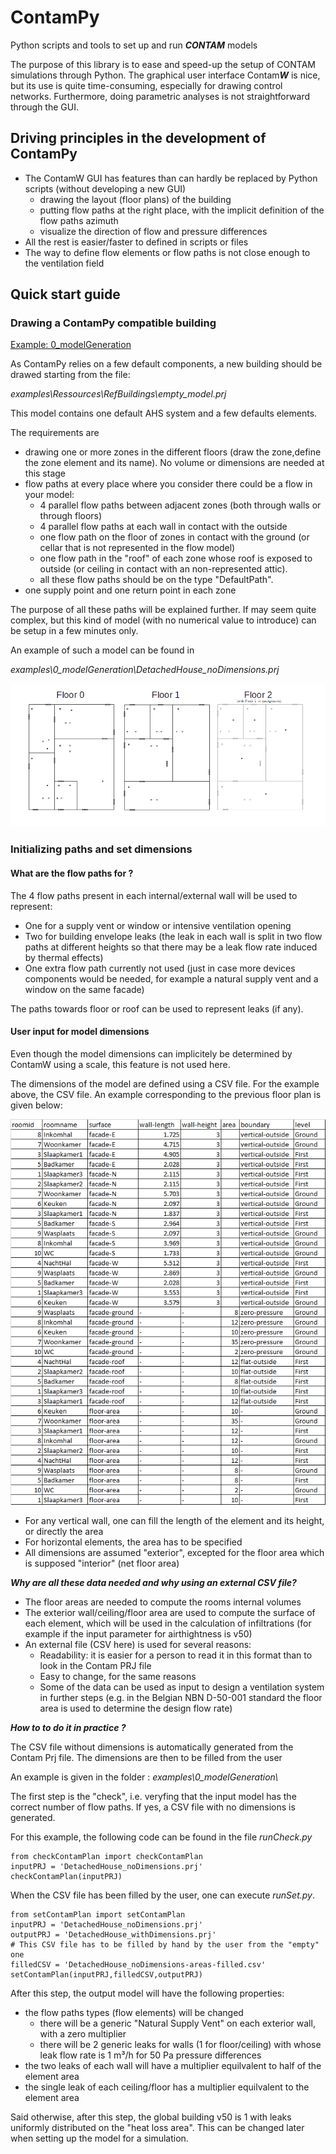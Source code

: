 # ContamPy
Python scripts and tools to set up and run ***CONTAM*** models

The purpose of this library is to ease and speed-up the setup of CONTAM simulations through Python. The graphical user interface Contam***W*** is nice, but its use is quite time-consuming, especially for drawing control networks. Furthermore, doing parametric analyses is not straightforward through the GUI. 

## Driving principles in the development of ContamPy

+ The ContamW GUI has features than can hardly be replaced by Python scripts (without developing a new GUI)
	+ drawing the layout (floor plans) of the building
	+ putting flow paths at the right place, with the implicit definition of the flow paths azimuth
	+ visualize the direction of flow and pressure differences
+ All the rest is easier/faster to defined in scripts or files
+ The way to define flow elements or flow paths is not close enough to the ventilation field

## Quick start guide

### Drawing a ContamPy compatible building

[Example: 0_modelGeneration](examples/0_modelGeneration)


As ContamPy relies on a few default components, a new building should be drawed starting from the file: 

*examples\Ressources\RefBuildings\empty_model.prj*

This model contains one default AHS system and a few defaults elements. 

The requirements are

+ drawing one or more zones in the different floors (draw the zone,define the zone element and its name). No volume or dimensions are needed at this stage
+ flow paths at every place where you consider there could be a flow in your model:
	+ 4 parallel flow paths between adjacent zones (both through walls or through floors)
	+ 4 parallel flow paths at each wall in contact with the outside
	+ one flow path on the floor of zones in contact with the ground (or cellar that is not represented in the flow model)
	+ one flow path in the "roof" of each zone whose roof is exposed to outside (or ceiling in contact with an non-represented attic). 
	+ all these flow paths should be on the type "DefaultPath". 
+ one supply point and one return point in each zone

The purpose of all these paths will be explained further. If may seem quite complex, but this kind of model (with no numerical value to introduce) can be setup in a few minutes only. 


An example of such a model can be found in 

*examples\0_modelGeneration\DetachedHouse_noDimensions.prj*


![image](images/floor_plan_image.png "Title") 


### Initializing paths and set dimensions

#### What are the flow paths for ?

The 4 flow paths present in each internal/external wall will be used to represent:

+ One for a supply vent or window or intensive ventilation opening
+ Two for building envelope leaks (the leak in each wall is split in two flow paths at different heights so that there may be a leak flow rate induced by thermal effects)
+ One extra flow path currently not used (just in case more devices components would be needed, for example a natural supply vent and a window on the same facade)

The paths towards floor or roof can be used to represent leaks (if any). 


#### User input for model dimensions

Even though the model dimensions can implicitely be determined by ContamW using a scale, this feature is not used here. 

The dimensions of the model are defined using a CSV file. For the example above, the CSV file. An example corresponding to the previous floor plan is given below:

![image](images/csv_table_filled.png)

+ For any vertical wall, one can fill the length of the element and its height, or directly the area
+ For horizontal elements, the area has to be specified
+ All dimensions are assumed "exterior", excepted for the floor area which is supposed "interior" (net floor area)

***Why are all these data needed and why using an external CSV file?***

+ The floor areas are needed to compute the rooms internal volumes
+ The exterior wall/ceiling/floor area are used to compute the surface of each element, which will be used in the calculation of infiltrations (for example if the input parameter for airthightness is v50)
+ An external file (CSV here) is used for several reasons:
	+ Readability: it is easier for a person to read it in this format than to look in the Contam PRJ file
	+ Easy to change, for the same reasons
	+ Some of the data can be used as input to design a ventilation system in further steps (e.g. in the Belgian NBN D-50-001 standard the floor area is used to determine the design flow rate)


***How to to do it in practice ?***

The CSV file without dimensions is automatically generated from the Contam Prj file. The dimensions are then to be filled from the user

An example is given in the folder : *examples\0_modelGeneration\\*

The first step is the "check", i.e. veryfing that the input model has the correct number of flow paths. If yes, a CSV file with no dimensions is generated.

For this example, the following code can be found in the file *runCheck.py*
```
from checkContamPlan import checkContamPlan
inputPRJ = 'DetachedHouse_noDimensions.prj'
checkContamPlan(inputPRJ)
```

When the CSV file has been filled by the user, one can execute *runSet.py*. 
```
from setContamPlan import setContamPlan
inputPRJ = 'DetachedHouse_noDimensions.prj'
outputPRJ = 'DetachedHouse_withDimensions.prj'
# This CSV file has to be filled by hand by the user from the "empty" one
filledCSV = 'DetachedHouse_noDimensions-areas-filled.csv'
setContamPlan(inputPRJ,filledCSV,outputPRJ)
```

After this step, the output model will have the following properties:
+ the flow paths types (flow elements) will be changed
	+ there will be a generic "Natural Supply Vent" on each exterior wall, with a zero multiplier
	+ there will be 2 generic leaks for walls (1 for floor/ceiling) with whose leak flow rate is 1 m³/h for 50 Pa pressure differences
+ the two leaks of each wall will have a multiplier equilvalent to half of the element area
+ the single leak of each ceiling/floor has a multiplier equilvalent to the element area

Said otherwise, after this step, the global building v50 is 1 with leaks uniformly distributed on the "heat loss area". This can be changed later when setting up the model for a simulation. 











